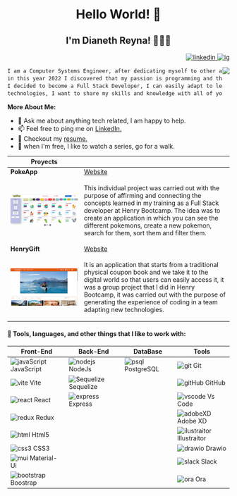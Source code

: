 <h1 align="center">Hello World! 👋</h1>
<h2 align="center">I'm Dianeth Reyna! 👩🏻‍💻
</h2>

<div align="right">
<a href="https://www.linkedin.com/in/dianethreyna/">
<img height=25 src="https://www.svgrepo.com/show/204351/linkedin.svg" alt="linkedin" />
 </a>
 <a href="https://www.instagram.com/dianreyna/">
<img height=25 src="https://www.svgrepo.com/show/306237/instagram.svg" alt=" ig" />
 </a>
</div>

<img height=200   align="right"
src="https://user-images.githubusercontent.com/100873967/187053013-ba32e91d-1a22-4fe9-8ae4-25e1817b6fe8.png"
/>

```txt
I am a Computer Systems Engineer, after dedicating myself to other areas,
in this year 2022 I discovered that my passion is programming and that is why
I decided to become a Full Stack Developer, I can easily adapt to learning new
technologies, I want to share my skills and knowledge with all of you.
```

**More About Me:**

<ul>
<li> 💬 Ask me about anything tech related, I am happy to help.</li>
<li>📫 Feel free to ping me on <a href="https://www.linkedin.com/in/dianethreyna/">LinkedIn.</a></li>
<li> 📝 Checkout my <a href="https://drive.google.com/file/d/1ZLW28ekIDuxX2xhqAdaVdM4cSkXhAKSL/view?usp=sharing">resume.</a></li>
<li> 🍃 when I'm free, I like to watch a series, go for a walk.</li>
</ul>

| Proyects                                                                   |                                                                                                                                                                                                                                                                                                                                                 |
| -------------------------------------------------------------------------- | ----------------------------------------------------------------------------------------------------------------------------------------------------------------------------------------------------------------------------------------------------------------------------------------------------------------------------------------------- |
| **PokeApp**                                                                | <a href="https://pokemon-app-three-delta.vercel.app/">Website</a>                                                                                                                                                                                                                                                                                                                                                |
| <img align="left" width=800 src="./utils/pokemonpi.jpg" alt="pokemon" />   | <p align="left"> This individual project was carried out with the purpose of affirming and connecting the concepts learned in my training as a Full Stack developer at Henry Bootcamp. The idea was to create an application in which you can see the different pokemons, create a new pokemon, search for them, sort them and filter them.</p> |
| **HenryGift**                                                              | <a href="https://henry-gift.vercel.app/">Website</a>                                                                                                                                                                                                                                                                                            |
| <img align="left" width=800 src="./utils/HenryGift.png" alt="henryGift" /> | <p align="left"> It is an application that starts from a traditional physical coupon book and we take it to the digital world so that users can easily access it, it was a group project that I did in Henry Bootcamp, it was carried out with the purpose of generating the experience of coding in a team adapting new technologies.</p>      |

<h4>📝 Tools, languages, and other things that I like to work with: </h4>

<div color="red">

</div>

| Front-End                                                                                        | Back-End                                                                                                                                  | DataBase                                                                                    | Tools                                                                                                    |
| ------------------------------------------------------------------------------------------------ | ----------------------------------------------------------------------------------------------------------------------------------------- | ------------------------------------------------------------------------------------------- | -------------------------------------------------------------------------------------------------------- |
| <img height=25 src="https://www.svgrepo.com/show/355081/js.svg" alt="javaScript" /> JavaScript   | <img height=25 src="https://www.svgrepo.com/show/303266/nodejs-icon-logo.svg" alt="nodejs" /> NodeJs                                      | <img height=25 src="https://www.svgrepo.com/show/373965/pgsql.svg" alt="psql" /> PostgreSQL | <img height=25 src="https://www.svgrepo.com/show/349374/git.svg" alt="git" /> Git                        |
| <img height=25 src="https://www.svgrepo.com/show/354521/vitejs.svg" alt="vite"> Vite             | <img height=25 src="https://www.svgrepo.com/show/374071/sequelize.svg" alt="Sequelize" /> Sequelize                                       |                                                                                             | <img height=25 src="https://www.svgrepo.com/show/353783/github-octocat.svg" alt="gitHub" /> GitHub       |
| <img height=25 src="https://www.svgrepo.com/show/354259/react.svg" alt="react"> React            | <img height=25 src="https://assets.website-files.com/61ca3f775a79ec5f87fcf937/6202fcdee5ee8636a145a41b_1234.png" alt="express" /> Express |                                                                                             | <img height=25 src="https://www.svgrepo.com/show/374171/vscode.svg" alt="vscode"/> Vs Code               |
| <img height=25 src="https://www.svgrepo.com/show/354274/redux.svg" alt="redux"> Redux            |                                                                                                                                           |                                                                                             | <img height=25 src="https://www.svgrepo.com/show/303109/adobe-xd-logo.svg" alt="adobeXD" /> Adobe XD     |
| <img height=25 src="https://www.svgrepo.com/show/197982/html.svg" alt="html"> Html5              |                                                                                                                                           |                                                                                             | <img height=25 src="https://www.svgrepo.com/show/53799/illustrator.svg" alt="ilustraitor"/> Illustraitor |
| <img height=25 src="https://www.svgrepo.com/show/373535/css.svg" alt="css3"> CSS3                |                                                                                                                                           |                                                                                             | <img height=25 src="https://www.svgrepo.com/show/373564/drawio.svg" alt="drawio"/> Drawio                |
| <img height=25 src="https://www.svgrepo.com/show/354048/material-ui.svg" alt="mui"> Material-Ui  |                                                                                                                                           |                                                                                             | <img height=25 src="https://www.svgrepo.com/show/349509/slack.svg" alt="slack"/> Slack                   |
| <img height=25 src="https://www.svgrepo.com/show/353498/bootstrap.svg" alt="bootstrap"> Boostrap |                                                                                                                                           |                                                                                             | <img height=25 src="https://ora.pm/l/a/19d26a73ee3068856c55b996ad6e19b7.svg" alt="ora"/> Ora             |

<!-- <div align="right">

### Connect with me

<a href="https://www.linkedin.com/in/dianethreyna/">
<img height=25 src="https://www.svgrepo.com/show/157006/linkedin.svg" alt="linkedin" />
 </a>
 <a href="https://www.instagram.com/dianreyna/">
<img height=25 src="https://www.svgrepo.com/show/157806/instagram.svg" alt=" ig" />
 </a>
</div> -->
